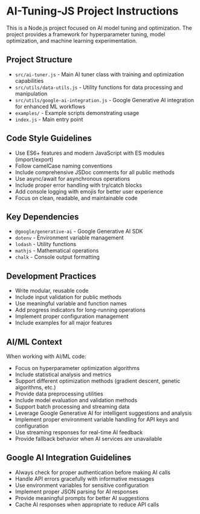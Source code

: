 <!-- Use this file to provide workspace-specific custom instructions to Copilot. For more details, visit https://code.visualstudio.com/docs/copilot/copilot-customization#_use-a-githubcopilotinstructionsmd-file -->

# AI-Tuning-JS Project Instructions

This is a Node.js project focused on AI model tuning and optimization. The project provides a framework for hyperparameter tuning, model optimization, and machine learning experimentation.

## Project Structure

- `src/ai-tuner.js` - Main AI tuner class with training and optimization capabilities
- `src/utils/data-utils.js` - Utility functions for data processing and manipulation
- `src/utils/google-ai-integration.js` - Google Generative AI integration for enhanced ML workflows
- `examples/` - Example scripts demonstrating usage
- `index.js` - Main entry point

## Code Style Guidelines

- Use ES6+ features and modern JavaScript with ES modules (import/export)
- Follow camelCase naming conventions
- Include comprehensive JSDoc comments for all public methods
- Use async/await for asynchronous operations
- Include proper error handling with try/catch blocks
- Add console logging with emojis for better user experience
- Focus on clean, readable, and maintainable code

## Key Dependencies

- `@google/generative-ai` - Google Generative AI SDK
- `dotenv` - Environment variable management
- `lodash` - Utility functions
- `mathjs` - Mathematical operations
- `chalk` - Console output formatting

## Development Practices

- Write modular, reusable code
- Include input validation for public methods
- Use meaningful variable and function names
- Add progress indicators for long-running operations
- Implement proper configuration management
- Include examples for all major features

## AI/ML Context

When working with AI/ML code:
- Focus on hyperparameter optimization algorithms
- Include statistical analysis and metrics
- Support different optimization methods (gradient descent, genetic algorithms, etc.)
- Provide data preprocessing utilities
- Include model evaluation and validation methods
- Support batch processing and streaming data
- Leverage Google Generative AI for intelligent suggestions and analysis
- Implement proper environment variable handling for API keys and configuration
- Use streaming responses for real-time AI feedback
- Provide fallback behavior when AI services are unavailable

## Google AI Integration Guidelines

- Always check for proper authentication before making AI calls
- Handle API errors gracefully with informative messages
- Use environment variables for sensitive configuration
- Implement proper JSON parsing for AI responses
- Provide meaningful prompts for better AI suggestions
- Cache AI responses when appropriate to reduce API calls
